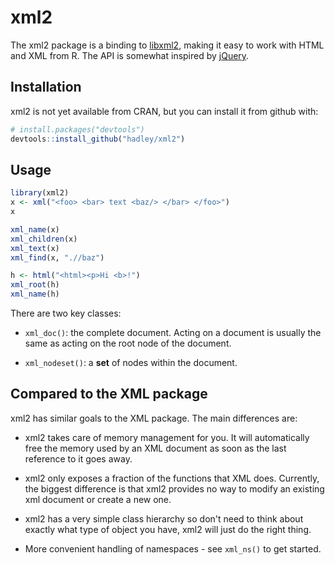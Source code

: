 # xml2

The xml2 package is a binding to [libxml2](http://xmlsoft.org), making it easy to work with HTML and XML from R. The API is somewhat inspired by [jQuery](http://jquery.com).

## Installation

xml2 is not yet available from CRAN, but you can install it from github with:

```R
# install.packages("devtools")
devtools::install_github("hadley/xml2")
```

## Usage

```R
library(xml2)
x <- xml("<foo> <bar> text <baz/> </bar> </foo>")
x

xml_name(x)
xml_children(x)
xml_text(x)
xml_find(x, ".//baz")

h <- html("<html><p>Hi <b>!")
xml_root(h)
xml_name(h)
```

There are two key classes:

* `xml_doc()`: the complete document. Acting on a document is usually the same 
  as acting on the root node of the document.

* `xml_nodeset()`: a __set__ of nodes within the document.

## Compared to the XML package

xml2 has similar goals to the XML package. The main differences are:

* xml2 takes care of memory management for you. It will automatically
  free the memory used by an XML document as soon as the last reference
  to it goes away.

* xml2 only exposes a fraction of the functions that XML does. Currently,
  the biggest difference is that xml2 provides no way to modify an existing
  xml document or create a new one.

* xml2 has a very simple class hierarchy so don't need to think about exactly 
  what type of object you have, xml2 will just do the right thing.

* More convenient handling of namespaces - see `xml_ns()` to get started.
